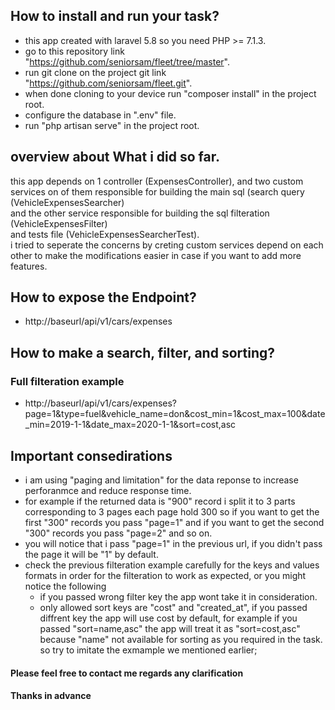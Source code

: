 ##  How to install and run your task?
- this app created with laravel 5.8 so you need PHP >= 7.1.3.
- go to this repository link "https://github.com/seniorsam/fleet/tree/master".
- run git clone on the project git link "https://github.com/seniorsam/fleet.git".
- when done cloning to your device run "composer install" in the project root.
- configure the database in ".env" file.
- run "php artisan serve" in the project root.
##  overview about What i did so far.
this app depends on 1 controller (ExpensesController), and two custom services on of them responsible for building the main sql (search query (VehicleExpensesSearcher) <br> and the other service responsible for building the sql filteration (VehicleExpensesFilter) <br> 
and tests file (VehicleExpensesSearcherTest). <br>
i tried to seperate the concerns by creting custom services depend on each other to make the modifications easier in case if you want to add more features.
##  How to expose the Endpoint?
- http://baseurl/api/v1/cars/expenses
##  How to make a search, filter, and sorting?
### Full filteration example
- http://baseurl/api/v1/cars/expenses?page=1&type=fuel&vehicle_name=don&cost_min=1&cost_max=100&date_min=2019-1-1&date_max=2020-1-1&sort=cost,asc
## Important consedirations
- i am using "paging and limitation" for the data reponse to increase perforanmce and reduce response time.
- for example if the returned data is "900" record i split it to 3 parts corresponding to 3 pages each page hold 300 so if you want to get the first "300" records you pass "page=1" and if you want to get the second "300" records you pass "page=2" and so on.
- you will notice that i pass "page=1" in the previous url, if you didn't pass the page it will be "1" by default.
- check the previous filteration example carefully for the keys and values formats in order for the filteration to work as expected, or you might notice the following
    - if you passed wrong filter key the app wont take it in consideration.
    - only allowed sort keys are "cost" and "created_at", if you passed diffrent key the app will use cost by default, for example if you passed "sort=name,asc" the app will treat it as "sort=cost,asc" because "name" not available for sorting as you required in the task.
    so try to imitate the exmample we mentioned earlier;

#### Please feel free to contact me regards any clarification
#### Thanks in advance